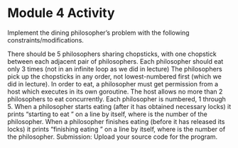 # Module 4 Activity

Implement the dining philosopher’s problem with the following constraints/modifications.

There should be 5 philosophers sharing chopsticks, with one chopstick between each adjacent pair of philosophers.
Each philosopher should eat only 3 times (not in an infinite loop as we did in lecture)
The philosophers pick up the chopsticks in any order, not lowest-numbered first (which we did in lecture).
In order to eat, a philosopher must get permission from a host which executes in its own goroutine.
The host allows no more than 2 philosophers to eat concurrently.
Each philosopher is numbered, 1 through 5.
When a philosopher starts eating (after it has obtained necessary locks) it prints “starting to eat <number>” on a line by itself, where <number> is the number of the philosopher.
When a philosopher finishes eating (before it has released its locks) it prints “finishing eating <number>” on a line by itself, where <number> is the number of the philosopher.
Submission: Upload your source code for the program.

